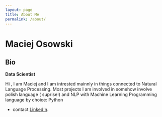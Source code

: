 ```yaml
---
layout: page
title: About Me
permalink: /about/
---
```


Maciej Osowski
============




Bio
----------

**Data Scientist**

Hi , I am Maciej and I am intrested mainnly in things connected to Natural Language Processing.
Most projects I am involved in somehow involve  polish language  ( suprise!) and NLP with Machine Learning
Programming language by choice: Python

* contact  [LinkedIn](https://www.linkedin.com/in/datanerdd/).









